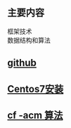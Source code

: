 ## 主要内容

框架技术  
数据结构和算法   


## [github](https://github.com/interca?tab=repositories)  
## [Centos7安装](https://gitee.com/hongshenghyj/typora/blob/master/Centos7%E5%AE%89%E8%A3%85Docker.md)  
## [cf -acm 算法](https://gitee.com/hongshenghyj/typora/blob/master/cf%20%20-acm%20%E9%94%99%E9%A2%98%E9%9B%86.md)
